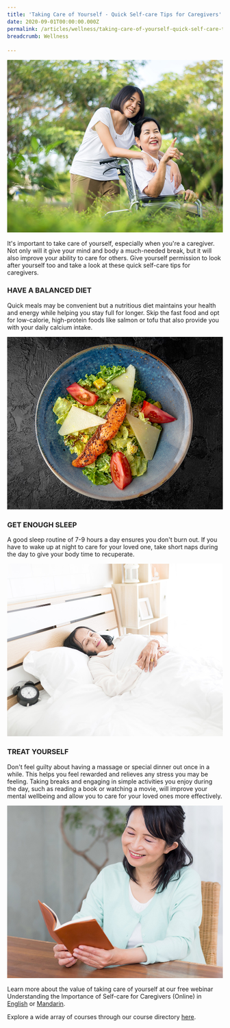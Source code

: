 ```yaml
---
title: 'Taking Care of Yourself - Quick Self-care Tips for Caregivers'
date: 2020-09-01T00:00:00.000Z
permalink: /articles/wellness/taking-care-of-yourself-quick-self-care-tips-for-caregivers
breadcrumb: Wellness

---
```


![Taking Care of Yourself - Quick Self-care Tips for Caregivers](/images/content-articles/wellness/taking-care-of-yourself-quick-self-care-tips-for-caregivers-img1.jpg)

It's important to take care of yourself, especially when you're a caregiver. Not only will it give your mind and body a much-needed break, but it will also improve your ability to care for others. Give yourself permission to look after yourself too and take a look at these quick self-care tips for caregivers. 

### HAVE A BALANCED DIET
Quick meals may be convenient but a nutritious diet maintains your health and energy while helping you stay full for longer. Skip the fast food and opt for low-calorie, high-protein foods like salmon or tofu that also provide you with your daily calcium intake.

![Taking Care of Yourself - Quick Self-care Tips for Caregivers](/images/content-articles/wellness/taking-care-of-yourself-quick-self-care-tips-for-caregivers-img2.jpg) 

### GET ENOUGH SLEEP
A good sleep routine of 7-9 hours a day ensures you don't burn out. If you have to wake up at night to care for your loved one, take short naps during the day to give your body time to recuperate.

![Taking Care of Yourself - Quick Self-care Tips for Caregivers](/images/content-articles/wellness/taking-care-of-yourself-quick-self-care-tips-for-caregivers-img3.jpg)

### TREAT YOURSELF
Don't feel guilty about having a massage or special dinner out once in a while. This helps you feel rewarded and relieves any stress you may be feeling. Taking breaks and engaging in simple activities you enjoy during the day, such as reading a book or watching a movie, will improve your mental wellbeing and allow you to care for your loved ones more effectively.

![Taking Care of Yourself - Quick Self-care Tips for Caregivers](/images/content-articles/wellness/taking-care-of-yourself-quick-self-care-tips-for-caregivers-img4.jpg)

Learn more about the value of taking care of yourself at our free webinar Understanding the Importance of Self-care for Caregivers (Online) in <a href="https://www.onepa.gov.sg/class/details/c026802182" target="_blank" onclick="ga('b.send', 'event', 'Course Directory Links', 'Click-link','PA Sign Up - c026802182');">English</a> or <a href="https://www.onepa.gov.sg/class/details/c026802233" target="_blank" onclick="ga('b.send', 'event', 'Course Directory Links', 'Click-link','PA Sign Up - c026802233');">Mandarin</a>. 

Explore a wide array of courses through our course directory [here](../../course-directory/health-and-wellness/#understandingtheimportanceofselfcareforcaregiversonlinewebinars).